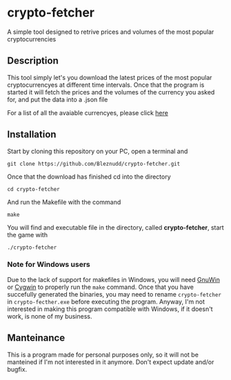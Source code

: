 # crypto-fetcher
A simple tool designed to retrive prices and volumes of the most popular cryptocurrencies

## Description
This tool simply let's you download the latest prices of the most popular cryptocurrencyes at different time intervals.
Once that the program is started it will fetch the prices and the volumes of the currency you asked for, and put the data into a .json file

For a list of all the avaiable currencyes, please click [here](https://www.cryptocompare.com/api/data/coinlist/)

## Installation
Start by cloning this repository on your PC, open a terminal and
```
git clone https://github.com/Bleznudd/crypto-fetcher.git
```

Once that the download has finished cd into the directory
```
cd crypto-fetcher
```

And run the Makefile with the command
```
make
```

You will find and executable file in the directory, called **crypto-fetcher**, start the game with
```
./crypto-fetcher
```

### Note for Windows users
Due to the lack of support for makefiles in Windows, you will need [GnuWin](http://gnuwin32.sourceforge.net/) or [Cygwin](http://www.cygwin.com/) to properly run the `make` command.
Once that you have succefully generated the binaries, you may need to rename `crypto-fetcher` in `crypto-fecther.exe` before executing the program.
Anyway, I'm not interested in making this program compatible with Windows, if it doesn't work, is none of my business.

## Manteinance
This is a program made for personal purposes only, so it will not be manteined if I'm not interested in it anymore.
Don't expect update and/or bugfix.
